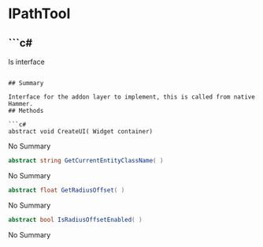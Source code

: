 # IPathTool

## ```c#
Is interface
```

## Summary

Interface for the addon layer to implement, this is called from native Hammer.
## Methods

```c#
abstract void CreateUI( Widget container) 
```
No Summary
```c#
abstract string GetCurrentEntityClassName( ) 
```
No Summary
```c#
abstract float GetRadiusOffset( ) 
```
No Summary
```c#
abstract bool IsRadiusOffsetEnabled( ) 
```
No Summary
